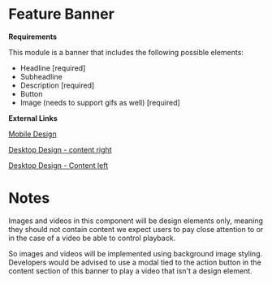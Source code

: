 # **Feature Banner**

**Requirements**

This module is a banner that includes the following possible elements:

- Headline [required]
- Subheadline
- Description [required]
- Button
- Image (needs to support gifs as well) [required]

**External Links**

[Mobile Design](https://unum.invisionapp.com/d/main#/console/10920806/239675001/preview)

[Desktop Design - content right](https://unum.invisionapp.com/d/main#/console/10920806/236743790/preview)

[Desktop Design - Content left](https://unum.invisionapp.com/d/main#/console/10920806/236745313/preview)


# **Notes**

Images and videos in this component will be design elements only, meaning they should not contain content we expect users to pay close attention to or in the case of a video be able to control playback.  

So images and videos will be implemented using background image styling.  Developers would be advised to use a modal tied to the action button in the content section of this banner to play a video that isn't a design element.
